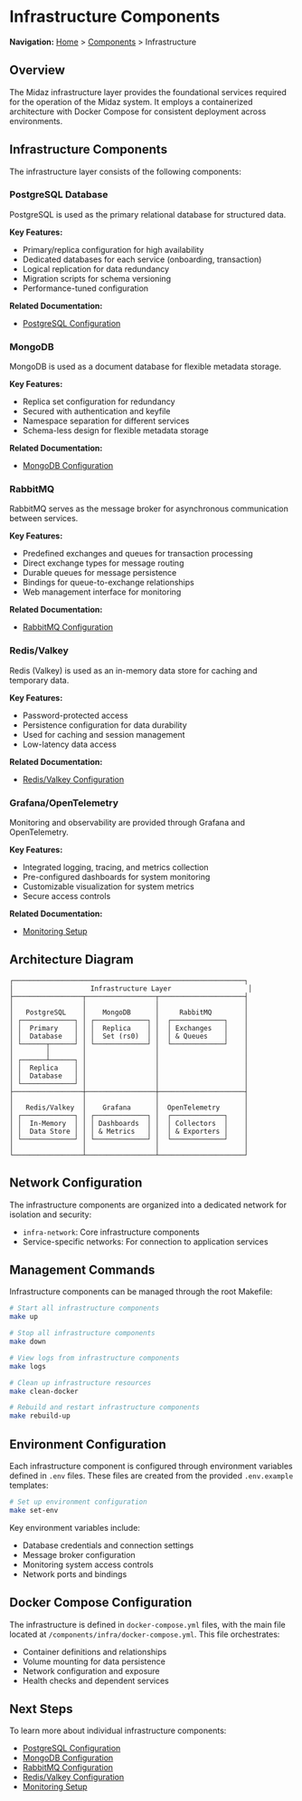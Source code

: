 # Infrastructure Components

**Navigation:** [Home](../../) > [Components](../) > Infrastructure

## Overview

The Midaz infrastructure layer provides the foundational services required for the operation of the Midaz system. It employs a containerized architecture with Docker Compose for consistent deployment across environments.

## Infrastructure Components

The infrastructure layer consists of the following components:

### PostgreSQL Database

PostgreSQL is used as the primary relational database for structured data.

**Key Features:**
- Primary/replica configuration for high availability
- Dedicated databases for each service (onboarding, transaction)
- Logical replication for data redundancy
- Migration scripts for schema versioning
- Performance-tuned configuration

**Related Documentation:**
- [PostgreSQL Configuration](./postgresql.md)

### MongoDB

MongoDB is used as a document database for flexible metadata storage.

**Key Features:**
- Replica set configuration for redundancy
- Secured with authentication and keyfile
- Namespace separation for different services
- Schema-less design for flexible metadata storage

**Related Documentation:**
- [MongoDB Configuration](./mongodb.md)

### RabbitMQ

RabbitMQ serves as the message broker for asynchronous communication between services.

**Key Features:**
- Predefined exchanges and queues for transaction processing
- Direct exchange types for message routing
- Durable queues for message persistence
- Bindings for queue-to-exchange relationships
- Web management interface for monitoring

**Related Documentation:**
- [RabbitMQ Configuration](./rabbitmq.md)

### Redis/Valkey

Redis (Valkey) is used as an in-memory data store for caching and temporary data.

**Key Features:**
- Password-protected access
- Persistence configuration for data durability
- Used for caching and session management
- Low-latency data access

**Related Documentation:**
- [Redis/Valkey Configuration](./redis.md)

### Grafana/OpenTelemetry

Monitoring and observability are provided through Grafana and OpenTelemetry.

**Key Features:**
- Integrated logging, tracing, and metrics collection
- Pre-configured dashboards for system monitoring
- Customizable visualization for system metrics
- Secure access controls

**Related Documentation:**
- [Monitoring Setup](./monitoring.md)

## Architecture Diagram

```
┌─────────────────────────────────────────────────────────┐
│                   Infrastructure Layer                   │
├─────────────────┬─────────────────┬─────────────────────┤
│                 │                 │                     │
│   PostgreSQL    │    MongoDB      │     RabbitMQ        │
│ ┌─────────────┐ │ ┌─────────────┐ │  ┌─────────────┐    │
│ │  Primary    │ │ │  Replica    │ │  │ Exchanges   │    │
│ │  Database   │ │ │  Set (rs0)  │ │  │ & Queues    │    │
│ └──────┬──────┘ │ └─────────────┘ │  └─────────────┘    │
│        │        │                 │                     │
│ ┌──────┴──────┐ │                 │                     │
│ │  Replica    │ │                 │                     │
│ │  Database   │ │                 │                     │
│ └─────────────┘ │                 │                     │
├─────────────────┼─────────────────┼─────────────────────┤
│                 │                 │                     │
│   Redis/Valkey  │    Grafana      │  OpenTelemetry      │
│ ┌─────────────┐ │ ┌─────────────┐ │  ┌─────────────┐    │
│ │  In-Memory  │ │ │ Dashboards  │ │  │ Collectors  │    │
│ │  Data Store │ │ │ & Metrics   │ │  │ & Exporters │    │
│ └─────────────┘ │ └─────────────┘ │  └─────────────┘    │
│                 │                 │                     │
└─────────────────┴─────────────────┴─────────────────────┘
```

## Network Configuration

The infrastructure components are organized into a dedicated network for isolation and security:

- `infra-network`: Core infrastructure components
- Service-specific networks: For connection to application services

## Management Commands

Infrastructure components can be managed through the root Makefile:

```bash
# Start all infrastructure components
make up

# Stop all infrastructure components
make down

# View logs from infrastructure components
make logs

# Clean up infrastructure resources
make clean-docker

# Rebuild and restart infrastructure components
make rebuild-up
```

## Environment Configuration

Each infrastructure component is configured through environment variables defined in `.env` files. These files are created from the provided `.env.example` templates:

```bash
# Set up environment configuration
make set-env
```

Key environment variables include:
- Database credentials and connection settings
- Message broker configuration
- Monitoring system access controls
- Network ports and bindings

## Docker Compose Configuration

The infrastructure is defined in `docker-compose.yml` files, with the main file located at `/components/infra/docker-compose.yml`. This file orchestrates:

- Container definitions and relationships
- Volume mounting for data persistence
- Network configuration and exposure
- Health checks and dependent services

## Next Steps

To learn more about individual infrastructure components:

- [PostgreSQL Configuration](./postgresql.md)
- [MongoDB Configuration](./mongodb.md)
- [RabbitMQ Configuration](./rabbitmq.md)
- [Redis/Valkey Configuration](./redis.md)
- [Monitoring Setup](./monitoring.md)